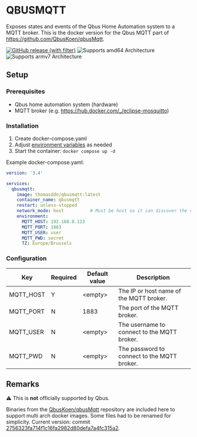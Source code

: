 # QBUSMQTT

Exposes states and events of the Qbus Home Automation system to a MQTT broker. This is the docker version for the Qbus MQTT part of https://github.com/QbusKoen/qbusMqtt.

[![GitHub release (with filter)][releases-shield]][releases]
![Supports amd64 Architecture][amd64-shield]
![Supports armv7 Architecture][armv7-shield]

## Setup

### Prerequisites
- Qbus home automation system (hardware)
- MQTT broker (e.g. https://hub.docker.com/_/eclipse-mosquitto)

### Installation

1. Create docker-compose.yaml
1. Adjust [environment variables](#configuration) as needed
1. Start the container:  `docker compose up -d`

Example docker-compose.yaml:

```yaml
version: '3.4'

services:
  qbusmqtt:
    image: thomasddn/qbusmqtt:latest
    container_name: qbusmqtt
    restart: unless-stopped
    network_mode: host          # Must be host so it can discover the controller
    environment:
      MQTT_HOST: 192.168.0.123
      MQTT_PORT: 1883
      MQTT_USER: user
      MQTT_PWD: secret
      TZ: Europe/Brussels
```

### Configuration

| Key | Required | Default value | Description |
| --- | --- | --- | --- |
| MQTT_HOST | Y | \<empty> | The IP or host name of the MQTT broker. |
| MQTT_PORT | N | 1883 | The port of the MQTT broker. |
| MQTT_USER | N | \<empty> | The username to connect to the MQTT broker. |
| MQTT_PWD | N | \<empty> | The password to connect to the MQTT broker. |

## Remarks
:warning: This is **not** officially supported by Qbus.

Binaries from the [QbusKoen/qbusMqtt](https://github.com/QbusKoen/qbusMqtt) repository are included here to support multi arch docker images. Some files had to be renamed for simplicity. Current version: commit [2756323fa714f1c16fa2982d80defa7a4fc315a2](https://github.com/QbusKoen/qbusMqtt/tree/2756323fa714f1c16fa2982d80defa7a4fc315a2/qbusMqtt).



[releases-shield]: https://img.shields.io/github/v/release/thomasddn/qbusmqtt
[amd64-shield]: https://img.shields.io/badge/amd64-yes-green.svg
[armv7-shield]: https://img.shields.io/badge/armv7-yes-green.svg
[releases]: https://github.com/thomasddn/qbusmqtt/releases
